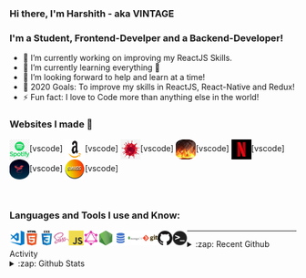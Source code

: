 ### Hi there, I'm Harshith - aka VINTAGE

<!-- [![Website](https://img.shields.io/website?label=codeSTACKr.com&style=for-the-badge&url=https%3A%2F%2Fcodestackr.com)](https://codestackr.com)
[![Twitter Follow](https://img.shields.io/twitter/follow/codeSTACKr?color=1DA1F2&logo=twitter&style=for-the-badge)](https://twitter.com/intent/follow?original_referer=https%3A%2F%2Fgithub.com%2FcodeSTACKr&screen_name=codeSTACKr) -->

### I'm a Student, Frontend-Develper and a Backend-Developer!

- 🔭 I’m currently working on improving my ReactJS Skills.
- 🌱 I’m currently learning everything 🤣
- 👯 I’m looking forward to help and learn at a time!
- 🥅 2020 Goals: To improve my skills in ReactJS, React-Native and Redux!
- ⚡ Fun fact: I love to Code more than anything else in the world!

### Websites I made 🚀

<img align="center" object-fit='contain' alt="" height='35px' width="35px" src="https://github.com/HARSHITHV25/ICONS/blob/master/spotify.jpeg?raw=true" />[vscode]
<img align="center" object-fit='contain' alt="" height='35px' width="35px" src="https://github.com/HARSHITHV25/ICONS/blob/master/amazon.jpg?raw=true" />[vscode]
<img align="center" object-fit='contain' alt="" height='35px' width="35px" src="https://github.com/HARSHITHV25/ICONS/blob/master/covid.jpeg?raw=true" />[vscode]
<img align="center" object-fit='contain' alt="" height='35px' width="35px" src="https://github.com/HARSHITHV25/ICONS/blob/master/fire.png?raw=true" />[vscode]
<img align="center" object-fit='contain' alt="" height='35px' width="35px" src="https://github.com/HARSHITHV25/ICONS/blob/master/netflix.jpg?raw=true" />[vscode]
<img align="center" object-fit='contain' alt="" height='35px' width="35px" src="https://github.com/HARSHITHV25/ICONS/blob/master/google.png?raw=true" />[vscode]
<img align="center" object-fit='contain' alt="" height='35px' width="35px" src="https://github.com/HARSHITHV25/ICONS/blob/master/fb.png?raw=true" />[vscode]

<br>

<!--

### Spotify Playing 🎧

[<img src="https://now-playing-codestackr.vercel.app/api/spotify-playing" alt="codeSTACKr Spotify Playing" width="350" />](https://open.spotify.com/user/swyqyimdc12jajde4vpwd2x1b)

### Connect with me:

[<img align="left" alt="codeSTACKr.com" width="22px" src="https://raw.githubusercontent.com/iconic/open-iconic/master/svg/globe.svg" />][website]
[<img align="left" alt="codeSTACKr | YouTube" width="22px" src="https://cdn.jsdelivr.net/npm/simple-icons@v3/icons/youtube.svg" />][youtube]
[<img align="left" alt="codeSTACKr | Twitter" width="22px" src="https://cdn.jsdelivr.net/npm/simple-icons@v3/icons/twitter.svg" />][twitter]
[<img align="left" alt="codeSTACKr | LinkedIn" width="22px" src="https://cdn.jsdelivr.net/npm/simple-icons@v3/icons/linkedin.svg" />][linkedin]
[<img align="left" alt="codeSTACKr | Instagram" width="22px" src="https://cdn.jsdelivr.net/npm/simple-icons@v3/icons/instagram.svg" />][instagram]

<br /> -->

### Languages and Tools I use and Know:

<img align="left" alt="Visual Studio Code" width="26px" src="https://raw.githubusercontent.com/github/explore/80688e429a7d4ef2fca1e82350fe8e3517d3494d/topics/visual-studio-code/visual-studio-code.png" />
<img align="left" alt="HTML5" width="26px" src="https://raw.githubusercontent.com/github/explore/80688e429a7d4ef2fca1e82350fe8e3517d3494d/topics/html/html.png" />
<img align="left" alt="CSS3" width="26px" src="https://raw.githubusercontent.com/github/explore/80688e429a7d4ef2fca1e82350fe8e3517d3494d/topics/css/css.png" />
<img align="left" alt="Sass" width="26px" src="https://raw.githubusercontent.com/github/explore/80688e429a7d4ef2fca1e82350fe8e3517d3494d/topics/sass/sass.png" />
<img align="left" alt="JavaScript" width="26px" src="https://raw.githubusercontent.com/github/explore/80688e429a7d4ef2fca1e82350fe8e3517d3494d/topics/javascript/javascript.png" />
<img align="left" alt="GraphQL" width="26px" src="https://raw.githubusercontent.com/github/explore/80688e429a7d4ef2fca1e82350fe8e3517d3494d/topics/graphql/graphql.png" />
<img align="left" alt="Node.js" width="26px" src="https://raw.githubusercontent.com/github/explore/80688e429a7d4ef2fca1e82350fe8e3517d3494d/topics/nodejs/nodejs.png" />
<img align="left" alt="SQL" width="26px" src="https://raw.githubusercontent.com/github/explore/80688e429a7d4ef2fca1e82350fe8e3517d3494d/topics/sql/sql.png" />
<img align="left" alt="MongoDB" width="26px" src="https://raw.githubusercontent.com/github/explore/80688e429a7d4ef2fca1e82350fe8e3517d3494d/topics/mongodb/mongodb.png" />
<img align="left" alt="Git" width="26px" src="https://raw.githubusercontent.com/github/explore/80688e429a7d4ef2fca1e82350fe8e3517d3494d/topics/git/git.png" />
<img align="left" alt="GitHub" width="26px" src="https://raw.githubusercontent.com/github/explore/78df643247d429f6cc873026c0622819ad797942/topics/github/github.png" />
<img align="left" alt="Terminal" width="26px" src="https://raw.githubusercontent.com/github/explore/80688e429a7d4ef2fca1e82350fe8e3517d3494d/topics/terminal/terminal.png" />

---

<details>
  <summary>:zap: Recent Github Activity</summary>
  
<!--START_SECTION:activity-->
1. 🎉 Finished [Spotify-Clone](https://spotify-ac463.web.app/)
2. 🎉 Finished [Amazon-Clone](https://vintage-clone-25.web.app/)
3. 🎉 Finished [Covid-Tracker](https://covid-tracker-64364.web.app/)
4. 🎉 Finished [Google-Clone](https://search-engine-25.web.app/)
5. 🎉 FInished [Whatsapp-Clone](https://chatter-55.web.app/)
<!-- 1. ❗️ Closed issue [#1](https://github.com/codeSTACKr/codestackr-vscode-theme/issues/1) in [codeSTACKr/codestackr-vscode-theme](https://github.com/codeSTACKr/codestackr-vscode-theme)
2. 🎉 Merged PR [#2](https://github.com/codeSTACKr/codestackr-vscode-theme/pull/2) in [codeSTACKr/codestackr-vscode-theme](https://github.com/codeSTACKr/codestackr-vscode-theme)
3. 🗣 Commented on [#1](https://github.com/codeSTACKr/codestackr-vscode-theme/issues/1) in [codeSTACKr/codestackr-vscode-theme](https://github.com/codeSTACKr/codestackr-vscode-theme)
4. 💪 Opened PR [#6](https://github.com/colbyfayock/50-projects-for-react-and-the-static-web/pull/6) in [colbyfayock/50-projects-for-react-and-the-static-web](https://github.com/colbyfayock/50-projects-for-react-and-the-static-web)
5. 🗣 Commented on [#249](https://github.com/abhisheknaiidu/awesome-github-profile-readme/issues/249) in [abhisheknaiidu/awesome-github-profile-readme](https://github.com/abhisheknaiidu/awesome-github-profile-readme) -->
<!--END_SECTION:activity-->

</details>

<details>
  <summary>:zap: Github Stats</summary>

  <img align="left" alt="VINTAGE'S Github Stats" src="https://github-readme-stats.codestackr.vercel.app/api?username=HARSHITHV25&show_icons=true&hide_border=true" />

</details>

[spotify]: https://spotify-ac463.web.app/
[amazon]: https://vintage-clone-25.web.app/
[covid-tracker]: https://covid-tracker-64364.web.app/
[whatsapp]: https://chatter-55.web.app/
[netflix]: https://netflix-clone-25.web.app/
[google]: https://search-engine-25.web.app/
[messenger]: messenger-vintage-25.web.app/
